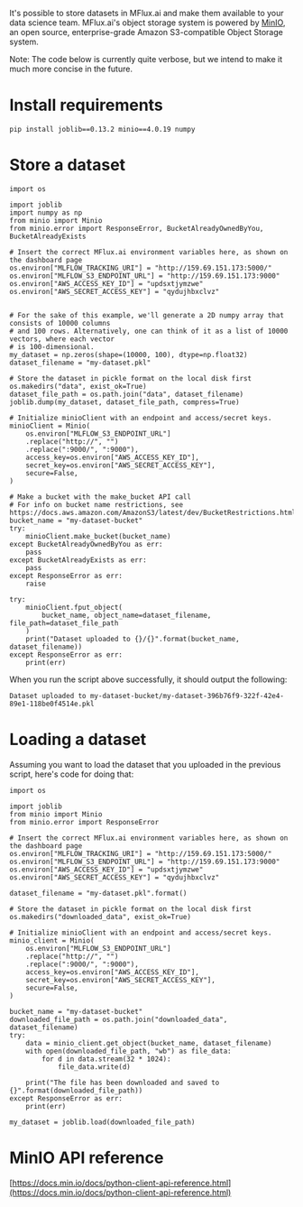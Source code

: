 It's possible to store datasets in MFlux.ai and make them available to your data science team.
MFlux.ai's object storage system is powered by [MinIO](https://min.io/), an open source,
enterprise-grade Amazon S3-compatible Object Storage system.

Note: The code below is currently quite verbose, but we intend to make it much more concise in
the future.

# Install requirements

`pip install joblib==0.13.2 minio==4.0.19 numpy`

# Store a dataset

```
import os

import joblib
import numpy as np
from minio import Minio
from minio.error import ResponseError, BucketAlreadyOwnedByYou, BucketAlreadyExists

# Insert the correct MFlux.ai environment variables here, as shown on the dashboard page
os.environ["MLFLOW_TRACKING_URI"] = "http://159.69.151.173:5000/"
os.environ["MLFLOW_S3_ENDPOINT_URL"] = "http://159.69.151.173:9000"
os.environ["AWS_ACCESS_KEY_ID"] = "updsxtjymzwe"
os.environ["AWS_SECRET_ACCESS_KEY"] = "qydujhbxclvz"


# For the sake of this example, we'll generate a 2D numpy array that consists of 10000 columns
# and 100 rows. Alternatively, one can think of it as a list of 10000 vectors, where each vector
# is 100-dimensional.
my_dataset = np.zeros(shape=(10000, 100), dtype=np.float32)
dataset_filename = "my-dataset.pkl"

# Store the dataset in pickle format on the local disk first
os.makedirs("data", exist_ok=True)
dataset_file_path = os.path.join("data", dataset_filename)
joblib.dump(my_dataset, dataset_file_path, compress=True)

# Initialize minioClient with an endpoint and access/secret keys.
minioClient = Minio(
    os.environ["MLFLOW_S3_ENDPOINT_URL"]
    .replace("http://", "")
    .replace(":9000/", ":9000"),
    access_key=os.environ["AWS_ACCESS_KEY_ID"],
    secret_key=os.environ["AWS_SECRET_ACCESS_KEY"],
    secure=False,
)

# Make a bucket with the make_bucket API call
# For info on bucket name restrictions, see https://docs.aws.amazon.com/AmazonS3/latest/dev/BucketRestrictions.html
bucket_name = "my-dataset-bucket"
try:
    minioClient.make_bucket(bucket_name)
except BucketAlreadyOwnedByYou as err:
    pass
except BucketAlreadyExists as err:
    pass
except ResponseError as err:
    raise

try:
    minioClient.fput_object(
        bucket_name, object_name=dataset_filename, file_path=dataset_file_path
    )
    print("Dataset uploaded to {}/{}".format(bucket_name, dataset_filename))
except ResponseError as err:
    print(err)
```

When you run the script above successfully, it should output the following:

```
Dataset uploaded to my-dataset-bucket/my-dataset-396b76f9-322f-42e4-89e1-118be0f4514e.pkl
```
 
# Loading a dataset

Assuming you want to load the dataset that you uploaded in the previous script, here's code for
doing that:

```
import os

import joblib
from minio import Minio
from minio.error import ResponseError

# Insert the correct MFlux.ai environment variables here, as shown on the dashboard page
os.environ["MLFLOW_TRACKING_URI"] = "http://159.69.151.173:5000/"
os.environ["MLFLOW_S3_ENDPOINT_URL"] = "http://159.69.151.173:9000"
os.environ["AWS_ACCESS_KEY_ID"] = "updsxtjymzwe"
os.environ["AWS_SECRET_ACCESS_KEY"] = "qydujhbxclvz"

dataset_filename = "my-dataset.pkl".format()

# Store the dataset in pickle format on the local disk first
os.makedirs("downloaded_data", exist_ok=True)

# Initialize minioClient with an endpoint and access/secret keys.
minio_client = Minio(
    os.environ["MLFLOW_S3_ENDPOINT_URL"]
    .replace("http://", "")
    .replace(":9000/", ":9000"),
    access_key=os.environ["AWS_ACCESS_KEY_ID"],
    secret_key=os.environ["AWS_SECRET_ACCESS_KEY"],
    secure=False,
)

bucket_name = "my-dataset-bucket"
downloaded_file_path = os.path.join("downloaded_data", dataset_filename)
try:
    data = minio_client.get_object(bucket_name, dataset_filename)
    with open(downloaded_file_path, "wb") as file_data:
        for d in data.stream(32 * 1024):
            file_data.write(d)

    print("The file has been downloaded and saved to {}".format(downloaded_file_path))
except ResponseError as err:
    print(err)

my_dataset = joblib.load(downloaded_file_path)
```

# MinIO API reference

[https://docs.min.io/docs/python-client-api-reference.html](https://docs.min.io/docs/python-client-api-reference.html)
